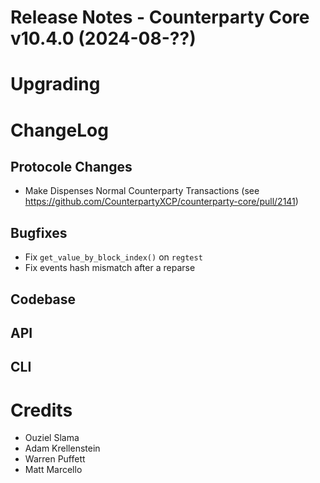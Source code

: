 # Release Notes - Counterparty Core v10.4.0 (2024-08-??)

# Upgrading

# ChangeLog

## Protocole Changes

* Make Dispenses Normal Counterparty Transactions (see https://github.com/CounterpartyXCP/counterparty-core/pull/2141)

## Bugfixes

* Fix `get_value_by_block_index()` on `regtest`
* Fix events hash mismatch after a reparse


## Codebase

## API

## CLI

# Credits

* Ouziel Slama
* Adam Krellenstein
* Warren Puffett
* Matt Marcello